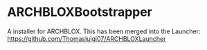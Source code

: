 # ARCHBLOXBootstrapper
A installer for ARCHBLOX. This has been merged into the Launcher: https://github.com/Thomasluigi07/ARCHBLOXLauncher
